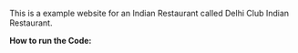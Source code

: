 This is a example website for an Indian Restaurant called Delhi Club Indian Restaurant.

**How to run the Code:**
